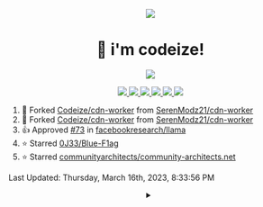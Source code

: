 <p align="center">
    <img src="https://avatars.githubusercontent.com/u/63158950?s=400&u=dd76c829ae30921e131dcbe7c830dc368e2d6e8a&v=4" />
</p>

<h1 align="center">
    👋 i'm codeize!
</h1>

<p align="center">
  <a href="https://skillicons.dev">
    <img align="center" src="https://skillicons.dev/icons?i=discord,bots,ts,nodejs,mongodb,react" />
  </a>
</p>

<p align="center">
  <a href="https://discord.com/users/668423998777982997">
    <img src="https://nocache.advaith.workers.dev?url=https://img.shields.io/endpoint?url=https://dev.discordprofiles.me/api/badge/status/668423998777982997?simple=true" />
    <img src="https://nocache.advaith.workers.dev?url=https://img.shields.io/endpoint?url=https://dev.discordprofiles.me/api/badge/vscode/668423998777982997" />
    <img src="https://nocache.advaith.workers.dev?url=https://img.shields.io/endpoint?url=https://dev.discordprofiles.me/api/badge/playing/668423998777982997" />
    <img src="https://nocache.advaith.workers.dev?url=https://img.shields.io/endpoint?url=https://dev.discordprofiles.me/api/badge/spotify/668423998777982997" />
    <img src="https://komarev.com/ghpvc/?username=codeize" />
    <img src="https://hits.link/hits?url=https%3A%2F%2Fgithub.com%2FCodeize" />
  </a>
</p>

<!--RECENT_ACTIVITY:start-->
1. 🔱 Forked [Codeize/cdn-worker](https://github.com/Codeize/cdn-worker) from [SerenModz21/cdn-worker](https://github.com/SerenModz21/cdn-worker)<br>
2. 🔱 Forked [Codeize/cdn-worker](https://github.com/Codeize/cdn-worker) from [SerenModz21/cdn-worker](https://github.com/SerenModz21/cdn-worker)<br>
3. 👍 Approved [#73](https://github.com/facebookresearch/llama/pull/73#pullrequestreview-1338026868) in [facebookresearch/llama](https://github.com/facebookresearch/llama)<br>
4. ⭐ Starred [0J33/Blue-F1ag](https://github.com/0J33/Blue-F1ag)<br>
5. ⭐ Starred [communityarchitects/community-architects.net](https://github.com/communityarchitects/community-architects.net)<br>
<!--RECENT_ACTIVITY:end-->

<!--RECENT_ACTIVITY:last_update-->
Last Updated: Thursday, March 16th, 2023, 8:33:56 PM
<!--RECENT_ACTIVITY:last_update_end-->

<details align="center">
  <summary></summary>
  <a href="https://spotify-github-profile.vercel.app/api/view?uid=av3h9dhe0rlwk1wi7e5f9mwhg&redirect=true">
    <img alt="spotify github profile" src="https://spotify-github-profile.vercel.app/api/view?uid=av3h9dhe0rlwk1wi7e5f9mwhg&cover_image=true&theme=compact">
  </a>
</details>
